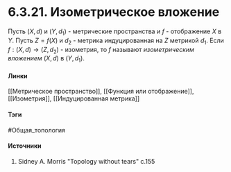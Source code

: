 # 6.3.21. Изометрическое вложение
Пусть $(X,d)$ и $(Y,d_{1})$ - метрические пространства и $f$ - отображение $X$ в $Y$. Пусть $Z=f(X)$ и $d_{2}$ - метрика индуцированная на $Z$ метрикой $d_{1}$. Если $f:(X,d)\to(Z,d_{2})$ - изометрия, то $f$ называют *изометрическим вложением* $(X,d)$ в $(Y,d_{1})$.
#### Линки
 [[Метрическое пространство]],
 [[Функция или отображение]],
 [[Изометрия]],
 [[Индуцированная метрика]]
#### Тэги
 #Общая_топология 
#### Источники
1. Sidney A. Morris "Topology without tears" с.155